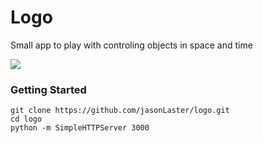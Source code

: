 # Logo

Small app to play with controling objects in space and time

![](http://g.recordit.co/RB1sMLCCW0.gif)

### Getting Started

```
git clone https://github.com/jasonLaster/logo.git
cd logo
python -m SimpleHTTPServer 3000
```
